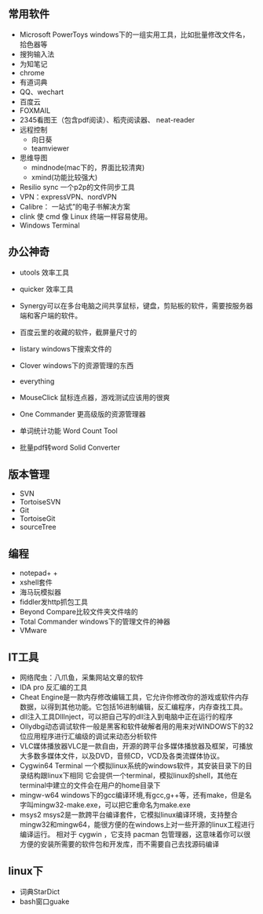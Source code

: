 ## 常用软件
* Microsoft PowerToys
windows下的一组实用工具，比如批量修改文件名，拾色器等
* 搜狗输入法
* 为知笔记
* chrome
* 有道词典
* QQ、wechart
* 百度云
* FOXMAIL
* 2345看图王（包含pdf阅读）、稻壳阅读器、 neat-reader
* 远程控制
    + 向日葵
    + teamviewer
* 思维导图
    + mindnode(mac下的，界面比较清爽) 
    + xmind(功能比较强大)
* Resilio sync 一个p2p的文件同步工具
* VPN：expressVPN、nordVPN
* Calibre： 一站式”的电子书解决方案
* clink
使 cmd 像 Linux 终端一样容易使用。
* Windows Terminal

## 办公神奇
* utools  效率工具
* quicker   效率工具

* Synergy可以在多台电脑之间共享鼠标，键盘，剪贴板的软件，需要按服务器端和客户端的软件。
* 百度云里的收藏的软件，截屏量尺寸的
* listary windows下搜索文件的
* Clover windows下的资源管理的东西
* everything
* MouseClick 鼠标连点器，游戏测试应该用的很爽
* One Commander 更高级版的资源管理器
* 单词统计功能  Word Count Tool
* 批量pdf转word   Solid Converter


## 版本管理
* SVN  
* TortoiseSVN  
* Git  
* TortoiseGit   
* sourceTree




## 编程
* notepad+ +
* xshell套件
* 海马玩模拟器
* fiddler发http抓包工具
* Beyond Compare比较文件夹文件啥的
* Total Commander windows下的管理文件的神器
* VMware



## IT工具
* 网络爬虫：八爪鱼，采集网站文章的软件
* IDA pro 反汇编的工具
* Cheat Engine是一款内存修改编辑工具，它允许你修改你的游戏或软件内存数据，以得到其他功能。它包括16进制编辑，反汇编程序，内存查找工具。
* dll注入工具DllInject，可以把自己写的dll注入到电脑中正在运行的程序
* Ollydbg动态调试软件一般是黑客和软件破解者用的用来对WINDOWS下的32位应用程序进行汇编级的调试来动态分析软件
* VLC媒体播放器VLC是一款自由，开源的跨平台多媒体播放器及框架，可播放大多数多媒体文件，以及DVD，音频CD，VCD及各类流媒体协议。
* Cygwin64 Terminal
一个模拟linux系统的windows软件，其安装目录下的目录结构跟linux下相同
它会提供一个terminal，模拟linux的shell，其他在terminal中建立的文件会在用户的home目录下
* mingw-w64
windows下的gcc编译环境,有gcc,g++等，还有make，但是名字叫mingw32-make.exe，可以把它重命名为make.exe
* msys2
msys2是一款跨平台编译套件，它模拟linux编译环境，支持整合mingw32和mingw64，能很方便的在windows上对一些开源的linux工程进行编译运行。
相对于 cygwin ，它支持 pacman 包管理器，这意味着你可以很方便的安装所需要的软件包和开发库，而不需要自己去找源码编译


## linux下
* 词典StarDict 
* bash窗口guake






